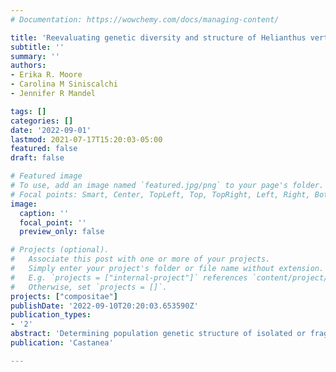 ```yaml
---
# Documentation: https://wowchemy.com/docs/managing-content/

title: 'Reevaluating genetic diversity and structure of Helianthus verticillatus (Asteraceae) after the discovery of new populations'
subtitle: ''
summary: ''
authors:
- Erika R. Moore
- Carolina M Siniscalchi
- Jennifer R Mandel

tags: []
categories: []
date: '2022-09-01'
lastmod: 2021-07-17T15:20:03-05:00
featured: false
draft: false

# Featured image
# To use, add an image named `featured.jpg/png` to your page's folder.
# Focal points: Smart, Center, TopLeft, Top, TopRight, Left, Right, BottomLeft, Bottom, BottomRight.
image:
  caption: ''
  focal_point: ''
  preview_only: false

# Projects (optional).
#   Associate this post with one or more of your projects.
#   Simply enter your project's folder or file name without extension.
#   E.g. `projects = ["internal-project"]` references `content/project/deep-learning/index.md`.
#   Otherwise, set `projects = []`.
projects: ["compositae"]
publishDate: '2022-09-10T20:20:03.653590Z'
publication_types:
- '2'
abstract: 'Determining population genetic structure of isolated or fragmented species is of critical importance when planning a conservation strategy. Knowledge of the genetic composition and differentiation among populations of a rare or threatened species can aid conservation managers in understanding how, and which, populations to protect. The whorled sunflower, Helianthus verticillatus (Asteraceae), is a federally endangered sunflower species endemic to the southeastern United States. The distribution of the species comprises four known populations within three states: Alabama, Tennessee, and Georgia. Recently, new populations were discovered in Marshall County, Mississippi, and Franklin County, Virginia. Here, we carry out a population genetic study of these new populations using nuclear microsatellite markers and compare our results to those from previously known populations of H. verticillatus. Our results show that both newly discovered populations contain novel genetic variation, with Mississippi containing the most private alleles out of all populations tested. The Virginia population is genetically similar to the previously known populations but is under the most conservation concern given the recovery of only two unique genetic individuals found in this population. These results indicate these new populations are worthy of protection and conservation efforts given the unique genetic variation they harbor.'
publication: 'Castanea'

---
```

